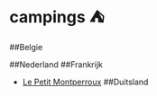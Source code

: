 # campings :tent:
##Belgie

##Nederland
##Frankrijk
* [Le Petit Montperroux](https://www.lepetitmontperroux.com)
##Duitsland

